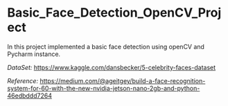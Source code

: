 # Basic_Face_Detection_OpenCV_Project

In this project implemented a basic face detection using openCV and Pycharm instance.

_DataSet:_
https://www.kaggle.com/dansbecker/5-celebrity-faces-dataset

_Reference:_
https://medium.com/@ageitgey/build-a-face-recognition-system-for-60-with-the-new-nvidia-jetson-nano-2gb-and-python-46edbddd7264
